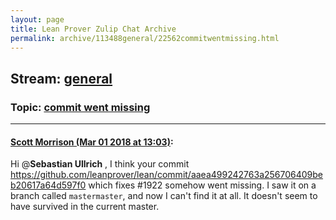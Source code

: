 ```yaml
---
layout: page
title: Lean Prover Zulip Chat Archive 
permalink: archive/113488general/22562commitwentmissing.html
---
```


## Stream: [general](index.html)
### Topic: [commit went missing](22562commitwentmissing.html)

---

#### [Scott Morrison (Mar 01 2018 at 13:03)](https://leanprover.zulipchat.com/#narrow/stream/113488-general/topic/commit%20went%20missing/near/123135054):
Hi @**Sebastian Ullrich** , I think your commit https://github.com/leanprover/lean/commit/aaea499242763a256706409beb20617a64d597f0 which fixes #1922 somehow went missing. I saw it on a branch called `mastermaster`, and now I can't find it at all. It doesn't seem to have survived in the current master.

